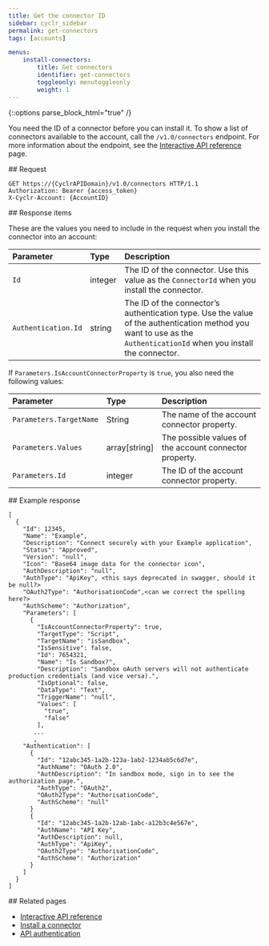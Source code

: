 ```yaml
---
title: Get the connector ID
sidebar: cyclr_sidebar
permalink: get-connectors
tags: [accounts]

menus:
    install-connectors:
        title: Get connectors
        identifier: get-connectors
        toggleonly: menutoggleonly
        weight: 1
---
```

{::options parse_block_html="true" /}
<section class="card">

You need the ID of a connector before you can install it. To show a list of connectors available to the account, call the `/v1.0/connectors` endpoint. For more information about the endpoint, see the [Interactive API reference](cyclr-api-reference) page.


</section>
<section class="card">
## Request

```
GET https://{CyclrAPIDomain}/v1.0/connectors HTTP/1.1
Authorization: Bearer {access_token}
X-Cyclr-Account: {AccountID}
```


</section>
<section class="card">
## Response items

These are the values you need to include in the request when you install the connector into an account:

<a name="connector-id"></a>

| **Parameter**     | **Type** | **Description**                                                                                                       |
|:------------------|:---------|:----------------------------------------------------------------------------------------------------------------------|
| `Id`                | integer  | The ID of the connector. Use this value as the `ConnectorId` when you install the connector.                            |
| `Authentication.Id` | string   | The ID of the connector’s authentication type. Use the value of the authentication method you want to use as the `AuthenticationId` when you install the connector. |

If `Parameters.IsAccountConnectorProperty` is `true`, you also need the following values:

| **Parameter**         | **Type**      | **Description**                                        |
|:----------------------|:--------------|:-------------------------------------------------------|
| `Parameters.TargetName` | String        | The name of the account connector property.            |
| `Parameters.Values`     | array[string] | The possible values of the account connector property. |
| `Parameters.Id`         | integer       | The ID of the account connector property.              |


</section>
<section class="card">
## Example response

```
[
  {
    "Id": 12345,
    "Name": "Example",
    "Description": "Connect securely with your Example application",
    "Status": "Approved",
    "Version": "null",
    "Icon": "Base64 image data for the connector icon",
    "AuthDescription": "null",
    "AuthType": "ApiKey", <this says deprecated in swagger, should it be null?>
    "OAuth2Type": "AuthorisationCode",<can we correct the spelling here?>
    "AuthScheme": "Authorization", 
    "Parameters": [
      {
        "IsAccountConnectorProperty": true,
        "TargetType": "Script",
        "TargetName": "isSandbox",
        "IsSensitive": false,
        "Id": 7654321,
        "Name": "Is Sandbox?",
        "Description": "Sandbox oAuth servers will not authenticate production credentials (and vice versa).",
        "IsOptional": false,
        "DataType": "Text",
        "TriggerName": "null",
        "Values": [
          "true",
          "false"
        ],
       ...
       ,
    "Authentication": [
      {
        "Id": "12abc345-1a2b-123a-1ab2-1234ab5c6d7e",
        "AuthName": "OAuth 2.0",
        "AuthDescription": "In sandbox mode, sign in to see the authorization page.",
        "AuthType": "OAuth2",
        "OAuth2Type": "AuthorisationCode",
        "AuthScheme": "null"
      }
      {
        "Id": "12abc345-1a2b-12ab-1abc-a12b3c4e567e",
        "AuthName": "API Key",
        "AuthDescription": null,
        "AuthType": "ApiKey",
        "OAuth2Type": "AuthorisationCode",
        "AuthScheme": "Authorization"
      }
    ]
  }
]
```

</section>
<section class="card">
## Related pages

* [Interactive API reference](cyclr-api-reference)
* [Install a connector](install-connector-api)
* [API authentication](cyclr-api-authentication)


</section>
